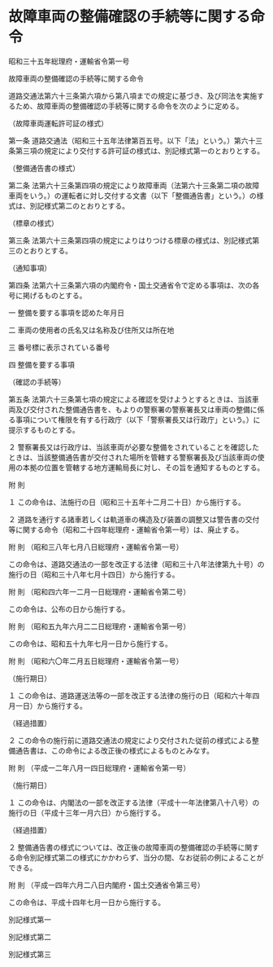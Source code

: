 # 故障車両の整備確認の手続等に関する命令

昭和三十五年総理府・運輸省令第一号

故障車両の整備確認の手続等に関する命令

道路交通法第六十三条第六項から第八項までの規定に基づき、及び同法を実施するため、故障車両の整備確認の手続等に関する命令を次のように定める。

（故障車両運転許可証の様式）

第一条 道路交通法（昭和三十五年法律第百五号。以下「法」という。）第六十三条第三項の規定により交付する許可証の様式は、別記様式第一のとおりとする。

（整備通告書の様式）

第二条 法第六十三条第四項の規定により故障車両（法第六十三条第二項の故障車両をいう。）の運転者に対し交付する文書（以下「整備通告書」という。）の様式は、別記様式第二のとおりとする。

（標章の様式）

第三条 法第六十三条第四項の規定によりはりつける標章の様式は、別記様式第三のとおりとする。

（通知事項）

第四条 法第六十三条第六項の内閣府令・国土交通省令で定める事項は、次の各号に掲げるものとする。

一 整備を要する事項を認めた年月日

二 車両の使用者の氏名又は名称及び住所又は所在地

三 番号標に表示されている番号

四 整備を要する事項

（確認の手続等）

第五条 法第六十三条第七項の規定による確認を受けようとするときは、当該車両及び交付された整備通告書を、もよりの警察署の警察署長又は車両の整備に係る事項について権限を有する行政庁（以下「警察署長又は行政庁」という。）に提示するものとする。

２ 警察署長又は行政庁は、当該車両が必要な整備をされていることを確認したときは、当該整備通告書が交付された場所を管轄する警察署長及び当該車両の使用の本拠の位置を管轄する地方運輸局長に対し、その旨を通知するものとする。

附 則

１ この命令は、法施行の日（昭和三十五年十二月二十日）から施行する。

２ 道路を通行する諸車若しくは軌道車の構造及び装置の調整又は警告書の交付等に関する命令（昭和二十四年総理府・運輸省令第一号）は、廃止する。

附 則 （昭和三八年七月八日総理府・運輸省令第一号）

この命令は、道路交通法の一部を改正する法律（昭和三十八年法律第九十号）の施行の日（昭和三十八年七月十四日）から施行する。

附 則 （昭和四六年一二月一日総理府・運輸省令第二号）

この命令は、公布の日から施行する。

附 則 （昭和五九年六月二二日総理府・運輸省令第一号）

この命令は、昭和五十九年七月一日から施行する。

附 則 （昭和六〇年二月五日総理府・運輸省令第一号）

（施行期日）

１ この命令は、道路運送法等の一部を改正する法律の施行の日（昭和六十年四月一日）から施行する。

（経過措置）

２ この命令の施行前に道路交通法の規定により交付された従前の様式による整備通告書は、この命令による改正後の様式によるものとみなす。

附 則 （平成一二年八月一四日総理府・運輸省令第一号）

（施行期日）

１ この命令は、内閣法の一部を改正する法律（平成十一年法律第八十八号）の施行の日（平成十三年一月六日）から施行する。

（経過措置）

２ 整備通告書の様式については、改正後の故障車両の整備確認の手続等に関する命令別記様式第二の様式にかかわらず、当分の間、なお従前の例によることができる。

附 則 （平成一四年六月二八日内閣府・国土交通省令第三号）

この命令は、平成十四年七月一日から施行する。

別記様式第一

[](/./pict/S35F03102007001-001.pdf)

別記様式第二

[](/./pict/S35F03102007001-002.pdf)

別記様式第三

[](/./pict/S35F03102007001-003.pdf)
